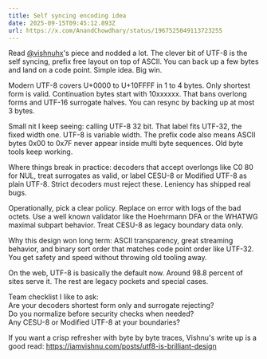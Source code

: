```yaml
---
title: Self syncing encoding idea
date: 2025-09-15T09:45:12.893Z
url: https://x.com/AnandChowdhary/status/1967525049113723255
---
```


Read [@vishnuhx](https://x.com/vishnuhx)'s piece and nodded a lot. The clever bit of UTF-8 is the self syncing, prefix free layout on top of ASCII. You can back up a few bytes and land on a code point. Simple idea. Big win.  
  
Modern UTF-8 covers U+0000 to U+10FFFF in 1 to 4 bytes. Only shortest form is valid. Continuation bytes start with 10xxxxxx. That bans overlong forms and UTF-16 surrogate halves. You can resync by backing up at most 3 bytes.  
  
Small nit I keep seeing: calling UTF-8 32 bit. That label fits UTF-32, the fixed width one. UTF-8 is variable width. The prefix code also means ASCII bytes 0x00 to 0x7F never appear inside multi byte sequences. Old byte tools keep working.  
  
Where things break in practice: decoders that accept overlongs like C0 80 for NUL, treat surrogates as valid, or label CESU-8 or Modified UTF-8 as plain UTF-8\. Strict decoders must reject these. Leniency has shipped real bugs.  
  
Operationally, pick a clear policy. Replace on error with logs of the bad octets. Use a well known validator like the Hoehrmann DFA or the WHATWG maximal subpart behavior. Treat CESU-8 as legacy boundary data only.  
  
Why this design won long term: ASCII transparency, great streaming behavior, and binary sort order that matches code point order like UTF-32\. You get safety and speed without throwing old tooling away.  
  
On the web, UTF-8 is basically the default now. Around 98.8 percent of sites serve it. The rest are legacy pockets and special cases.  
  
Team checklist I like to ask:  
Are your decoders shortest form only and surrogate rejecting?  
Do you normalize before security checks when needed?  
Any CESU-8 or Modified UTF-8 at your boundaries?  
  
If you want a crisp refresher with byte by byte traces, Vishnu's write up is a good read: <https://iamvishnu.com/posts/utf8-is-brilliant-design>

